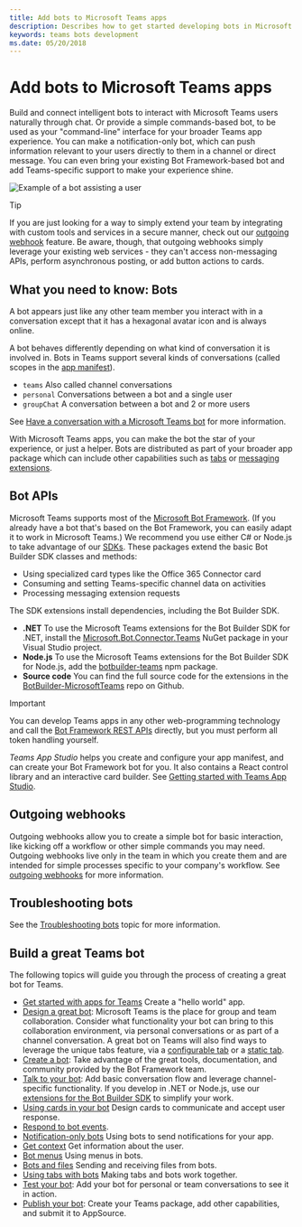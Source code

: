 ```yaml
---
title: Add bots to Microsoft Teams apps
description: Describes how to get started developing bots in Microsoft Teams
keywords: teams bots development
ms.date: 05/20/2018
---
```

# Add bots to Microsoft Teams apps

Build and connect intelligent bots to interact with Microsoft Teams users naturally through chat. Or provide a simple commands-based bot, to be used as your "command-line" interface for your broader Teams app experience. You can make a notification-only bot, which can push information relevant to your users directly to them in a channel or direct message. You can even bring your existing Bot Framework-based bot and add Teams-specific support to make your experience shine.

![Example of a bot assisting a user](~/assets/images/bot_example.png)

> [!TIP]
> If you are just looking for a way to simply extend your team by integrating with custom tools and services in a secure manner, check out our [outgoing webhook](~/concepts/outgoingwebhook.md) feature. Be aware, though, that outgoing webhooks simply leverage your existing web services - they can't access non-messaging APIs, perform asynchronous posting, or add button actions to cards.

## What you need to know: Bots

A bot appears just like any other team member you interact with in a conversation except that it has a hexagonal avatar icon and is always online.

A bot behaves differently depending on what kind of conversation it is involved in. Bots in Teams support several kinds of conversations (called scopes in the [app manifest](~/resources/schema/manifest-schema.md)).

* `teams` Also called channel conversations
* `personal` Conversations between a bot and a single user
* `groupChat` A conversation between a bot and 2 or more users

See [Have a conversation with a Microsoft Teams bot](~/concepts/bots/bot-conversations/bots-conversations.md) for more information.

With Microsoft Teams apps, you can make the bot the star of your experience, or just a helper. Bots are distributed as part of your broader app package which can include other capabilities such as [tabs](~/concepts/tabs/tabs-overview.md) or [messaging extensions](~/concepts/messaging-extensions/messaging-extensions-overview.md).

## Bot APIs

Microsoft Teams supports most of the [Microsoft Bot Framework](https://dev.botframework.com/). (If you already have a bot that's based on the Bot Framework, you can easily adapt it to work in Microsoft Teams.) We recommend you use either C# or Node.js to take advantage of our [SDKs](/microsoftteams/platform/#pivot=sdk-tools). These packages extend the basic Bot Builder SDK classes and methods:

* Using specialized card types like the Office 365 Connector card
* Consuming and setting Teams-specific channel data on activities
* Processing messaging extension requests

The SDK extensions install dependencies, including the Bot Builder SDK.

* **.NET** To use the Microsoft Teams extensions for the Bot Builder SDK for .NET, install the [Microsoft.Bot.Connector.Teams](https://www.nuget.org/packages/Microsoft.Bot.Connector.Teams) NuGet package in your Visual Studio project.
* **Node.js** To use the Microsoft Teams extensions for the Bot Builder SDK for Node.js, add the [botbuilder-teams](https://www.npmjs.com/package/botbuilder-teams) npm package.
* **Source code** You can find the full source code for the extensions in the [BotBuilder-MicrosoftTeams](https://github.com/OfficeDev/BotBuilder-MicrosoftTeams) repo on Github.

> [!IMPORTANT]
> You can develop Teams apps in any other web-programming technology and call the [Bot Framework REST APIs](/bot-framework/rest-api/bot-framework-rest-overview) directly, but you must perform all token handling yourself.

*Teams App Studio* helps you create and configure your app manifest, and can create your Bot Framework bot for you. It also contains a React control library and an interactive card builder. See [Getting started with Teams App Studio](~/get-started/get-started-app-studio.md).

## Outgoing webhooks

Outgoing webhooks allow you to create a simple bot for basic interaction, like kicking off a workflow or other simple commands you may need. Outgoing webhooks live only in the team in which you create them and are intended for simple processes specific to your company's workflow. See [outgoing webhooks](~/concepts/outgoingwebhook.md) for more information.

## Troubleshooting bots

See the [Troubleshooting bots](~/troubleshoot/troubleshoot.md#troubleshooting-bots) topic for more information.

## Build a great Teams bot

The following topics will guide you through the process of creating a great bot for Teams.

* [Get started with apps for Teams](~/get-started/get-started-nodejs-app-studio.md) Create a "hello world" app.
* [Design a great bot](~/get-started/design.md#designing-a-great-bot): Microsoft Teams is the place for group and team collaboration. Consider what functionality your bot can bring to this collaboration environment, via personal conversations or as part of a channel conversation. A great bot on Teams will also find ways to leverage the unique tabs feature, via a [configurable tab](~/concepts/tabs/tabs-overview.md) or a [static tab](~/concepts/tabs/tabs-static.md).
* [Create a bot](~/concepts/bots/bots-create.md): Take advantage of the great tools, documentation, and community provided by the Bot Framework team.
* [Talk to your bot](~/concepts/bots/bot-conversations/bots-conversations.md): Add basic conversation flow and leverage channel-specific functionality. If you develop in .NET or Node.js, use our [extensions for the Bot Builder SDK](~/get-started/code.md#microsoft-teams-extensions-for-the-bot-builder-sdk) to simplify your work.
* [Using cards in your bot](~/concepts/bots/bot-conversations/bots-cards.md) Design cards to communicate and accept user response.
* [Respond to bot events](~/concepts/bots/bots-notifications.md).
* [Notification-only bots](~/concepts/bots/bots-notification-only.md) Using bots to send notifications for your app.
* [Get context](~/concepts/bots/bots-context.md) Get information about the user.
* [Bot menus](~/concepts/bots/bots-menus.md) Using menus in bots.
* [Bots and files](~/concepts/bots/bots-files.md) Sending and receiving files from bots.
* [Using tabs with bots](~/concepts/bots/bots-with-tabs.md) Making tabs and bots work together.
* [Test your bot](~/concepts/bots/bots-test.md): Add your bot for personal or team conversations to see it in action.
* [Publish your bot](~/publishing/apps-publish.md): Create your Teams package, add other capabilities, and submit it to AppSource.

